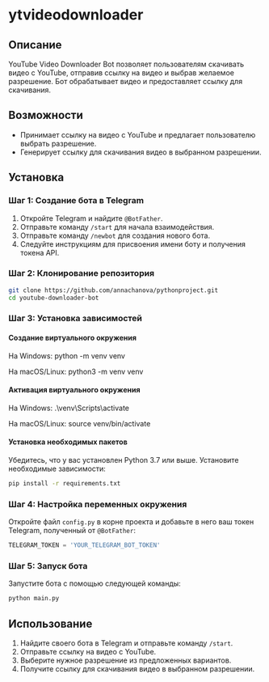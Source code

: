 # ytvideodownloader
## Описание

YouTube Video Downloader Bot позволяет пользователям скачивать видео с YouTube, отправив ссылку на видео и выбрав желаемое разрешение. Бот обрабатывает видео и предоставляет ссылку для скачивания.

## Возможности

- Принимает ссылку на видео с YouTube и предлагает пользователю выбрать разрешение.
- Генерирует ссылку для скачивания видео в выбранном разрешении.

## Установка

### Шаг 1: Создание бота в Telegram

1. Откройте Telegram и найдите `@BotFather`.
2. Отправьте команду `/start` для начала взаимодействия.
3. Отправьте команду `/newbot` для создания нового бота.
4. Следуйте инструкциям для присвоения имени боту и получения токена API.

### Шаг 2: Клонирование репозитория

```sh
git clone https://github.com/annachanova/pythonproject.git
cd youtube-downloader-bot
```

### Шаг 3: Установка зависимостей

#### Создание виртуального окружения

На Windows:
python -m venv venv

На macOS/Linux:
python3 -m venv venv

#### Активация виртуального окружения

На Windows:
.\venv\Scripts\activate

На macOS/Linux:
source venv/bin/activate

#### Установка необходимых пакетов

Убедитесь, что у вас установлен Python 3.7 или выше. Установите необходимые зависимости:

```sh
pip install -r requirements.txt
```

### Шаг 4: Настройка переменных окружения

Откройте файл `config.py` в корне проекта и добавьте в него ваш токен Telegram, полученный от `@BotFather`:

```python
TELEGRAM_TOKEN = 'YOUR_TELEGRAM_BOT_TOKEN'
```

### Шаг 5: Запуск бота

Запустите бота с помощью следующей команды:

```sh
python main.py
```

## Использование

1. Найдите своего бота в Telegram и отправьте команду `/start`.
2. Отправьте ссылку на видео с YouTube.
3. Выберите нужное разрешение из предложенных вариантов.
4. Получите ссылку для скачивания видео в выбранном разрешении.
